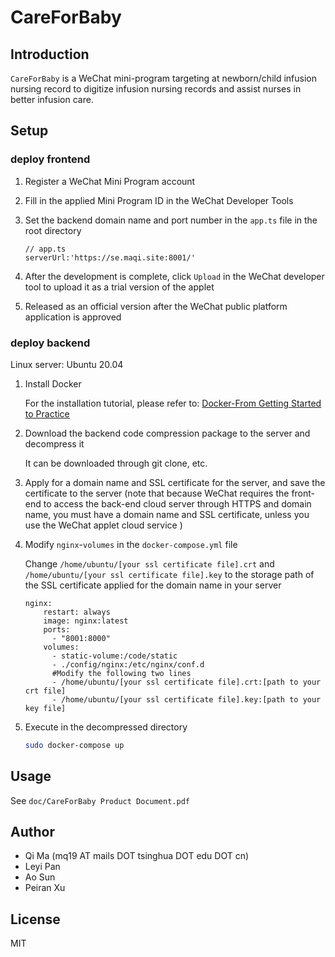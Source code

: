 # CareForBaby

## Introduction

`CareForBaby` is a WeChat mini-program targeting at newborn/child infusion nursing record  to digitize infusion nursing records and assist nurses in better infusion care.

## Setup

### deploy frontend

1. Register a WeChat Mini Program account

2. Fill in the applied Mini Program ID in the WeChat Developer Tools

3. Set the backend domain name and port number in the `app.ts` file in the root directory

    ```
    // app.ts
    serverUrl:'https://se.maqi.site:8001/'
    ```

4. After the development is complete, click `Upload` in the WeChat developer tool to upload it as a trial version of the applet

5. Released as an official version after the WeChat public platform application is approved

### deploy backend

Linux server: Ubuntu 20.04

1. Install Docker

    For the installation tutorial, please refer to: [Docker-From Getting Started to Practice ](https://yeasy.gitbook.io/docker_practice/install)

2. Download the backend code compression package to the server and decompress it

    It can be downloaded through git clone, etc.

3. Apply for a domain name and SSL certificate for the server, and save the certificate to the server (note that because WeChat requires the front-end to access the back-end cloud server through HTTPS and domain name, you must have a domain name and SSL certificate, unless you use the WeChat applet cloud service )

4. Modify `nginx`-`volumes` in the `docker-compose.yml` file

    Change `/home/ubuntu/[your ssl certificate file].crt` and `/home/ubuntu/[your ssl certificate file].key` to the storage path of the SSL certificate applied for the domain name in your server

    ```
    nginx:
        restart: always
        image: nginx:latest
        ports:
          - "8001:8000"
        volumes:
          - static-volume:/code/static
          - ./config/nginx:/etc/nginx/conf.d
          #Modify the following two lines
          - /home/ubuntu/[your ssl certificate file].crt:[path to your crt file]
          - /home/ubuntu/[your ssl certificate file].key:[path to your key file]
    ```

5. Execute in the decompressed directory

    ```bash
    sudo docker-compose up
    ```

## Usage

See `doc/CareForBaby Product Document.pdf`

## Author

+ Qi Ma (mq19 AT mails DOT tsinghua DOT edu DOT cn)
+ Leyi Pan
+ Ao Sun
+ Peiran Xu

## License

MIT